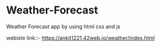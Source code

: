 # Weather-Forecast
Weather Forecast app by using html css and js

webiste link::- https://ankit1221.42web.io/weather/index.html